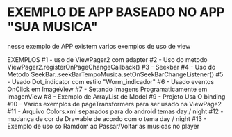 # EXEMPLO DE APP BASEADO NO APP "SUA MUSICA"
 nesse exemplo de APP existem varios exemplos de uso de view

 EXEMPLOS
 #1 - uso de ViewPager2 com adapter
 #2 - Uso do metodo ViewPager2.registerOnPageChangeCallback()
 #3 - Seekbar
 #4 - Uso do Metodo SeekBar..seekBarTempoMusica.setOnSeekBarChangeListener()
 #5 - Usado Dot_indicator com estilo "Worm_indicador"
 #6 - Usado eventos OnClick em ImageView
 #7 - Setando Imagens Programaticamente em imagenView
 #8 - Exemplo de ArrayList de Model
 #9 - Projeto Usa O binding 
 #10 - Varios exemplos de pageTransformers para ser usado na ViewPage2
 #11 - Arquivo Colors.xml separados para do android temas day / night
 #12 - mudança de cor de Drawable de acordo com o tema day / night
 #13 - Exemplo de uso so Ramdom ao Passar/Voltar as musicas no player
 

